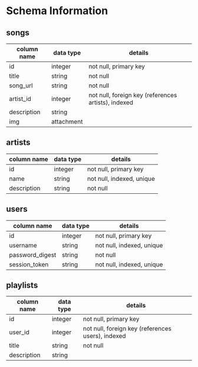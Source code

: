 # Schema Information

## songs
column name | data type | details
------------|-----------|-----------------------
id          | integer   | not null, primary key
title       | string    | not null
song_url    | string    | not null
artist_id   | integer   | not null, foreign key (references artists), indexed
description | string    |
img         | attachment|

## artists
column name     | data type | details
----------------|-----------|-----------------------
id              | integer   | not null, primary key
name            | string    | not null, indexed, unique
description     | string    | not null

## users
column name     | data type | details
----------------|-----------|-----------------------
id              | integer   | not null, primary key
username        | string    | not null, indexed, unique
password_digest | string    | not null
session_token   | string    | not null, indexed, unique

## playlists
column name | data type | details
------------|-----------|-----------------------
id          | integer   | not null, primary key
user_id     | integer   | not null, foreign key (references users), indexed
title       | string    | not null
description | string    |

